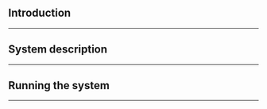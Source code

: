 Introduction
------------



-----------------------------------------------------------------------------------------------------------------
System description
------------------



-----------------------------------------------------------------------------------------------------------------
Running the system
------------------



-----------------------------------------------------------------------------------------------------------------
